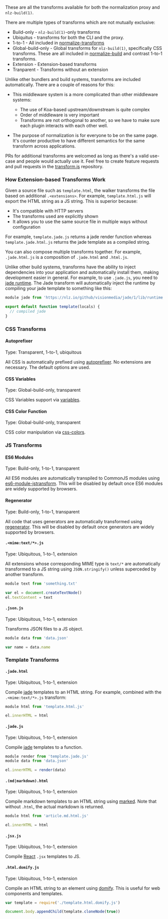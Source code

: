 
These are all the transforms available for both the normalization proxy and `nlz-build(1)`.

There are multiple types of transforms which are not mutually exclusive:

- Build-only - `nlz-build(1)`-only transforms
- Ubiquitus - transforms for both the CLI and the proxy.
- 1-to-1 - All included in  [normalize-transforms](https://github.com/normalize/transforms.js)
- Global-build-only - Global transforms for `nlz-build(1)`, specifically CSS transforms.
  These are all included in [normalize-build](https://github.com/normalize/build.js) and contrast 1-to-1 transforms.
- Extension - Extension-based transforms
- Tranparent - Transforms without an extension

Unlike other bundlers and build systems,
transforms are included automatically.
There are a couple of reasons for this:

- This middleware system is a more complicated than other middleware systems:

    - The use of Koa-based upstream/downstream is quite complex
    - Order of middleware is very important
    - Transforms are not orthogonal to another,
      so we have to make sure each plugin interacts with each other well.

- The purpose of normalization is for everyone to be on the same page.
  It's counter productive to have different semantics for the same transform across applications.

PRs for additional transforms are welcomed as long as there's a valid use-case and people would actually use it.
Feel free to create feature requests and pull requests in the [transform.js](https://github.com/normalize/transforms.js) repository.

### How Extension-based Transforms Work

Given a source file such as `template.html`,
the walker transforms the file based on additional `.<extensions>`.
For example, `template.html.js` will export the HTML string as a JS string.
This is superior because:

- It's compatible with HTTP servers
- The transforms used are explicitly shown
- It allows you to use the same source file in multiple ways without configuration

For example, `template.jade.js` returns a jade render function whereas `template.jade.html.js` returns the jade template as a compiled string.

You can also compose multiple transforms together.
For example, `.jade.html.js` is a composition of `.jade.html` and `.html.js`.

Unlike other build systems,
transforms have the ability to inject dependencies into your application and automatically install them,
making development easier in general.
For example, to use `.jade.js`, you need to [jade runtime](https://github.com/facebook/regenerator/blob/master/runtime/dev.js).
The Jade transform will automatically inject the runtime by compiling your jade template to something like this:

```js
module jade from 'https://nlz.io/github/visionmedia/jade/1/lib/runtime.js'

export default function template(locals) {
  // compiled jade
}
```

### CSS Transforms

#### Autoprefixer

Type: Transparent, 1-to-1, ubiquitous

All CSS is automatically prefixed using [autoprefixer](https://github.com/ai/autoprefixer).
No extensions are necessary.
The default options are used.

#### CSS Variables

Type: Global-build-only, transparent

CSS Variables support via [variables](https://github.com/css-utils/variables).

#### CSS Color Function

Type: Global-build-only, transparent

CSS color manipulation via [css-colors](https://github.com/css-utils/colors).

### JS Transforms

#### ES6 Modules

Type: Build-only, 1-to-1, transparent

All ES6 modules are automatically transpiled to CommonJS modules using [es6-module-jstransform](https://github.com/andreypopp/es6-module-jstransform).
This will be disabled by default once ES6 modules are widely supported by browsers.

#### Regenerator

Type: Build-only, 1-to-1, transparent

All code that uses generators are automatically transformed using [regenerator](https://github.com/facebook/regenerator).
This will be disabled by default once generators are widely supported by browsers.

#### `.<mime:text/*>.js`

Type: Ubiquitous, 1-to-1, extension

All extensions whose corresponding MIME type is `text/*` are automatically transformed to a JS string using `JSON.stringify()` unless superceded by another transform.

```js
module text from 'something.txt'

var el = document.createTextNode()
el.textContent = text
```

#### `.json.js`

Type: Ubiquitous, 1-to-1, extension

Transforms JSON files to a JS object.

```js
module data from 'data.json'

var name = data.name
```

### Template Transforms

#### `.jade.html`

Type: Ubiquitous, 1-to-1, extension

Compile [jade](https://github.com/visionmedia/jade) templates to an HTML string.
For example, combined with the `.<mime:text/*>.js` transform:

```js
module html from 'template.html.js'

el.innerHTML = html
```

#### `.jade.js`

Type: Ubiquitous, 1-to-1, extension

Compile [jade](https://github.com/visionmedia/jade) templates to a function.

```js
module render from 'template.jade.js'
module data from 'data.json'

el.innerHTML = render(data)
```

#### `.(md|markdown).html`

Type: Ubiquitous, 1-to-1, extension

Compile markdown templates to an HTML string using [marked](https://github.com/chjj/marked).
Note that without `.html`, the actual markdown is returned.

```js
module html from 'article.md.html.js'

el.innerHTML = html
```

#### `.jsx.js`

Type: Ubiquitous, 1-to-1, extension

Compile [React](http://facebook.github.io/react/) `.jsx` templates to JS.

#### `.html.domify.js`

Type: Ubiquitous, 1-to-1, extension

Compile an HTML string to an element using [domify](https://github.com/component/domify).
This is useful for web components and templates.

```js
var template = require('./template.html.domify.js')

document.body.appendChild(template.cloneNode(true))
```
